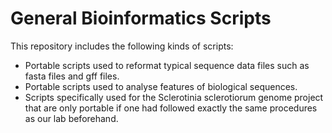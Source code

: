 # General Bioinformatics Scripts

This repository includes the following kinds of scripts:

- Portable scripts used to reformat typical sequence data files such as fasta files and gff files.
- Portable scripts used to analyse features of biological sequences.
- Scripts specifically used for the Sclerotinia sclerotiorum genome project that are only portable if one had followed exactly the same procedures as our lab beforehand.

